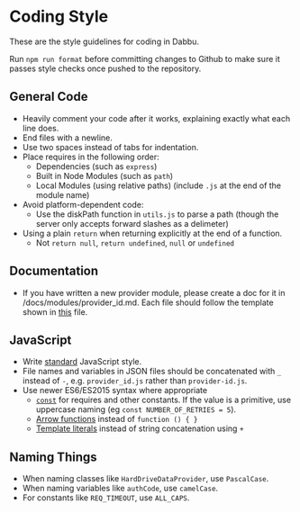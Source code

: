 # Coding Style

These are the style guidelines for coding in Dabbu.

Run `npm run format` before committing changes to Github to make sure it passes style checks once pushed to the repository.

## General Code

- Heavily comment your code after it works, explaining exactly what each line does.
- End files with a newline.
- Use two spaces instead of tabs for indentation.
- Place requires in the following order:
  - Dependencies (such as `express`)
  - Built in Node Modules (such as `path`)
  - Local Modules (using relative paths) (include `.js` at the end of the module name)
- Avoid platform-dependent code:
  - Use the diskPath function in `utils.js` to parse a path (though the server only accepts forward slashes as a delimeter)
- Using a plain `return` when returning explicitly at the end of a function.
  - Not `return null`, `return undefined`, `null` or `undefined`

## Documentation

- If you have written a new provider module, please create a doc for it in /docs/modules/provider_id.md. Each file should follow the template shown in [this](./modules/hard_drive.md) file.

## JavaScript

- Write [standard](https://www.npmjs.com/package/standard) JavaScript style.
- File names and variables in JSON files should be concatenated with `_` instead of `-`, e.g.
  `provider_id.js` rather than `provider-id.js`.
- Use newer ES6/ES2015 syntax where appropriate
  - [`const`](https://developer.mozilla.org/en-US/docs/Web/JavaScript/Reference/Statements/const)
    for requires and other constants. If the value is a primitive, use uppercase naming (eg `const NUMBER_OF_RETRIES = 5`).
  - [Arrow functions](https://developer.mozilla.org/en-US/docs/Web/JavaScript/Reference/Functions/Arrow_functions)
    instead of `function () { }`
  - [Template literals](https://developer.mozilla.org/en-US/docs/Web/JavaScript/Reference/Template_literals)
    instead of string concatenation using `+`

## Naming Things

- When naming classes like `HardDriveDataProvider`, use `PascalCase`.
- When naming variables like `authCode`, use `camelCase`.
- For constants like `REQ_TIMEOUT`, use `ALL_CAPS`.
